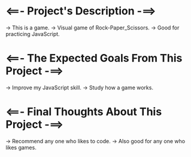# <==- Project's Description -==>
 -> This is a game. 
 -> Visual game of Rock-Paper_Scissors.
 -> Good for practicing JavaScript.

# <==- The Expected Goals From This Project -==>
 -> Improve my JavaScript skill.
 -> Study how a game works.
 
# <==- Final Thoughts About This Project -==>
 -> Recommend any one who likes to code.
 -> Also good for any one who likes games.

